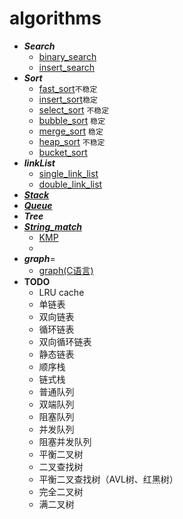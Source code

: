 # algorithms
* ***Search***
  * [binary_search](https://github.com/hapi666/Data-structure/blob/master/search/binary-search/BinarySearch.go)
  * [insert_search](https://github.com/hapi666/Data-structure/blob/master/search/insert-search/main.go)
* ***Sort***
  * [fast_sort](https://github.com/hapi666/algorithms/blob/master/sort/fast-sort/main.go)`不稳定`
  * [insert_sort](https://github.com/hapi666/algorithms/blob/master/sort/insert-sort/main.go)`稳定`
  * [select_sort](https://github.com/hapi666/algorithms/blob/master/sort/select-sort/main.go) `不稳定`
  * [bubble_sort](https://github.com/hapi666/algorithms/blob/master/sort/bubble-sort/main.go) `稳定`
  * [merge_sort](https://github.com/hapi666/algorithms/blob/master/sort/merge-sort/main.go)   `稳定`
  * [heap_sort](https://github.com/hapi666/algorithms/blob/master/sort/heap-sort/main.go)    `不稳定`
  * [bucket_sort](https://github.com/hapi666/algorithms/blob/master/sort/bucket-sort/main.go)
* ***linkList***
  * [single_link_list](https://github.com/hapi666/algorithms/blob/master/link_list/single_link_list/main.go)
  * [double_link_list]()
* ***[Stack](https://github.com/hapi666/algorithms/blob/master/stack/main.go)***
* ***[Queue](https://github.com/hapi666/algorithms/blob/master/queue/main.go)***
* ***Tree***
* ***[String_match](https://github.com/hapi666/algorithms/blob/master/string_match)*** 
   * [KMP](https://github.com/hapi666/algorithms/blob/master/string_match/KMP)
   * []()
* ***graph***=
  * [graph(C语言)](https://github.com/hapi666/Data-structure/blob/master/graph/graph.c) 
* **TODO**
  * LRU cache
  * 单链表
  * 双向链表
  * 循环链表
  * 双向循环链表
  * 静态链表
  * 顺序栈
  * 链式栈
  * 普通队列
  * 双端队列
  * 阻塞队列
  * 并发队列
  * 阻塞并发队列
  * 平衡二叉树
  * 二叉查找树
  * 平衡二叉查找树（AVL树、红黑树）
  * 完全二叉树
  * 满二叉树
